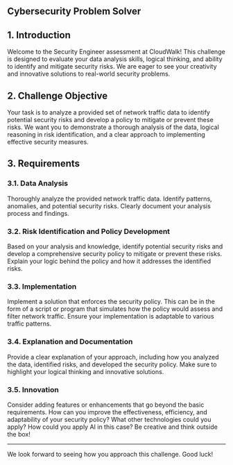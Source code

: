 ## Cybersecurity Problem Solver

## 1. Introduction
Welcome to the Security Engineer assessment at CloudWalk! This challenge is designed to evaluate your data analysis skills, logical thinking, and ability to identify and mitigate security risks. We are eager to see your creativity and innovative solutions to real-world security problems.


## 2. Challenge Objective
Your task is to analyze a provided set of network traffic data to identify potential security risks and develop a policy to mitigate or prevent these risks. We want you to demonstrate a thorough analysis of the data, logical reasoning in risk identification, and a clear approach to implementing effective security measures.


## 3. Requirements

### 3.1. Data Analysis
Thoroughly analyze the provided network traffic data. Identify patterns, anomalies, and potential security risks. Clearly document your analysis process and findings.
### 3.2. Risk Identification and Policy Development
Based on your analysis and knowledge, identify potential security risks and develop a comprehensive security policy to mitigate or prevent these risks. Explain your logic behind the policy and how it addresses the identified risks.
### 3.3. Implementation
Implement a solution that enforces the security policy. This can be in the form of a script or program that simulates how the policy would assess and filter network traffic. Ensure your implementation is adaptable to various traffic patterns.
### 3.4. Explanation and Documentation
Provide a clear explanation of your approach, including how you analyzed the data, identified risks, and developed the security policy. Make sure to highlight your logical thinking and innovative solutions.
### 3.5. Innovation
Consider adding features or enhancements that go beyond the basic requirements. How can you improve the effectiveness, efficiency, and adaptability of your security policy? What other technologies could you apply? How could you apply AI in this case? Be creative and think outside the box!

---
We look forward to seeing how you approach this challenge. Good luck!